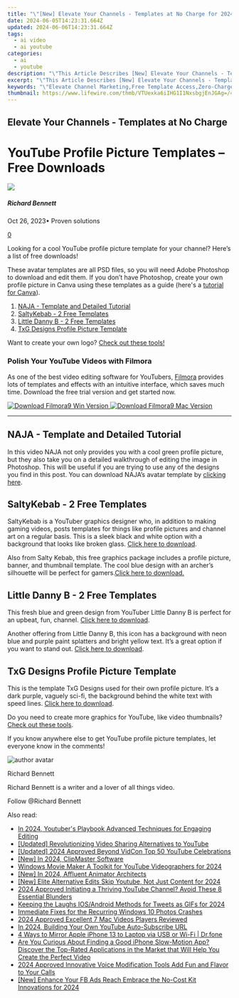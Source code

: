 ```yaml
---
title: "\"[New] Elevate Your Channels - Templates at No Charge for 2024\""
date: 2024-06-05T14:23:31.664Z
updated: 2024-06-06T14:23:31.664Z
tags:
  - ai video
  - ai youtube
categories:
  - ai
  - youtube
description: "\"This Article Describes [New] Elevate Your Channels - Templates at No Charge for 2024\""
excerpt: "\"This Article Describes [New] Elevate Your Channels - Templates at No Charge for 2024\""
keywords: "\"Elevate Channel Marketing,Free Template Access,Zero-Charge Designs,Custom Channel Content,Premium Promotional Tools,Channels Templates Online,Costless Branding Resources\""
thumbnail: https://www.lifewire.com/thmb/VTUexka6iIHG1I1NxsbgjEnJGAg=/400x300/filters:no_upscale():max_bytes(150000):strip_icc()/ipad-pro-pencil-56a533763df78cf77286e0e0.png
---
```


## Elevate Your Channels - Templates at No Charge

# YouTube Profile Picture Templates – Free Downloads

![](https://images.wondershare.com/filmora/article-images/richard-bennett.jpg)

##### Richard Bennett

 Oct 26, 2023• Proven solutions

[0](#commentsBoxSeoTemplate)

Looking for a cool YouTube profile picture template for your channel? Here’s a list of free downloads!

These avatar templates are all PSD files, so you will need Adobe Photoshop to download and edit them. If you don’t have Photoshop, create your own profile picture in Canva using these templates as a guide (here's a [tutorial for Canva](https://tools.techidaily.com/wondershare/filmora/download/)).

1. [NAJA - Template and Detailed Tutorial](#naja)
2. [SaltyKebab - 2 Free Templates](#salty)
3. [Little Danny B - 2 Free Templates](#danny)
4. [TxG Designs Profile Picture Template](#txg)

Want to create your own logo? [Check out these tools!](https://tools.techidaily.com/wondershare/filmora/download/)

### Polish Your YouTube Videos with Filmora

As one of the best video editing software for YouTubers, [Filmora](https://tools.techidaily.com/wondershare/filmora/download/) provides lots of templates and effects with an intuitive interface, which saves much time. Download the free trial version and get started now.

[![Download Filmora9 Win Version](https://images.wondershare.com/filmora/guide/download-btn-win.jpg) ](https://tools.techidaily.com/wondershare/filmora/download/) [![Download Filmora9 Mac Version](https://images.wondershare.com/filmora/guide/download-btn-mac.jpg) ](https://tools.techidaily.com/wondershare/filmora/download/)

---

## NAJA - Template and Detailed Tutorial

In this video NAJA not only provides you with a cool green profile picture, but they also take you on a detailed walkthrough of editing the image in Photoshop. This will be useful if you are trying to use any of the designs you find in this post. You can download NAJA’s avatar template by [clicking here](https://www.youtube.com/redirect?redir%5Ftoken=2YDSnb0yXKdaw0epGcXB4aJtttR8MTUxMDM0NjQ4NkAxNTEwMjYwMDg2&q=https%3A%2F%2Fsellfy.com%2Fp%2Fb5jF&event=video%5Fdescription&v=io9WzsSOc2Y).

## SaltyKebab - 2 Free Templates

SaltyKebab is a YouTuber graphics designer who, in addition to making gaming videos, posts templates for things like profile pictures and channel art on a regular basis. This is a sleek black and white option with a background that looks like broken glass. [Click here to download](https://www.youtube.com/redirect?event=video%5Fdescription&v=Tmpn%5FmLs1cY&q=https%3A%2F%2Fdrive.google.com%2Fopen%3Fid%3D0B32mpcEPyYYJUHVJQm9uNUxyNzA&redir%5Ftoken=S4l8OAh26uLUOulyoGIaYkOW8aB8MTUxMDM0MDk5MkAxNTEwMjU0NTky).

Also from Salty Kebab, this free graphics package includes a profile picture, banner, and thumbnail template. The cool blue design with an archer’s silhouette will be perfect for gamers.[Click here to download.](https://www.youtube.com/redirect?event=video%5Fdescription&v=IriIzdY%5FTzs&redir%5Ftoken=8rrPV9gZErBTEOtIdS5zkq8HXYR8MTUxMDM0MTU2OUAxNTEwMjU1MTY5&q=https%3A%2F%2Fdrive.google.com%2Fopen%3Fid%3D0B32mpcEPyYYJZDRsUmR3dkFRb2s)

## Little Danny B - 2 Free Templates

This fresh blue and green design from YouTuber Little Danny B is perfect for an upbeat, fun, channel. [Click here to download](https://www.youtube.com/redirect?redir%5Ftoken=F%5FMrtZATEvC53uE7QbEKQpUMgkt8MTUxMDMzNjA2M0AxNTEwMjQ5NjYz&q=http%3A%2F%2Fadf.ly%2FogOLQ&v=NLZukhYLfLQ&event=video%5Fdescription).

Another offering from Little Danny B, this icon has a background with neon blue and purple paint splatters and bright yellow text. It’s a great option if you want to stand out. [Click here to download](https://www.youtube.com/redirect?v=IJgjLWpnxVk&event=video%5Fdescription&redir%5Ftoken=OPO3uPCVpJhTn8MXiq5q3lVgWD58MTUxMDMzOTk5MkAxNTEwMjUzNTky&q=http%3A%2F%2Fadf.ly%2F10l7Ut).

## TxG Designs Profile Picture Template

This is the template TxG Designs used for their own profile picture. It’s a dark purple, vaguely sci-fi, the background behind the white text with speed lines. [Click here to download](https://www.youtube.com/redirect?q=http%3A%2F%2Fwww.mediafire.com%2Fdownload%2F02zz3qnhszxzyfa%2FFree%2BYoutube%2B%2526%2BAvatar%2BRebrand%2BTemplate.zip&redir%5Ftoken=jr9cd4sEsdAHiq0KtL33o34LEpN8MTUxMDMzNTgzNUAxNTEwMjQ5NDM1&v=LczVbluwfyw&event=video%5Fdescription).

Do you need to create more graphics for YouTube, like video thumbnails? [Check out these tools](https://tools.techidaily.com/wondershare/filmora/download/).

If you know anywhere else to get YouTube profile picture templates, let everyone know in the comments!

![author avatar](https://images.wondershare.com/filmora/article-images/richard-bennett.jpg)

Richard Bennett

Richard Bennett is a writer and a lover of all things video.

Follow @Richard Bennett

<span class="atpl-alsoreadstyle">Also read:</span>
<div><ul>
<li><a href="https://facebook-video-share.techidaily.com/in-2024-youtubers-playbook-advanced-techniques-for-engaging-editing/"><u>In 2024, Youtuber's Playbook  Advanced Techniques for Engaging Editing</u></a></li>
<li><a href="https://facebook-video-share.techidaily.com/updated-revolutionizing-video-sharing-alternatives-to-youtube/"><u>[Updated] Revolutionizing Video Sharing  Alternatives to YouTube</u></a></li>
<li><a href="https://facebook-video-share.techidaily.com/updated-2024-approved-beyond-vidcon-top-50-youtube-celebrations/"><u>[Updated] 2024 Approved  Beyond VidCon  Top 50 YouTube Celebrations</u></a></li>
<li><a href="https://facebook-video-share.techidaily.com/new-in-2024-clipmaster-software/"><u>[New] In 2024, ClipMaster Software</u></a></li>
<li><a href="https://facebook-video-share.techidaily.com/windows-movie-maker-a-toolkit-for-youtube-videographers-for-2024/"><u>Windows Movie Maker  A Toolkit for YouTube Videographers for 2024</u></a></li>
<li><a href="https://facebook-video-share.techidaily.com/new-in-2024-affluent-animator-architects/"><u>[New] In 2024, Affluent Animator Architects</u></a></li>
<li><a href="https://facebook-video-share.techidaily.com/new-elite-alternative-edits-skip-youtube-not-just-content-for-2024/"><u>[New] Elite Alternative Edits  Skip Youtube, Not Just Content for 2024</u></a></li>
<li><a href="https://youtube-stream.techidaily.com/2024-approved-initiating-a-thriving-youtube-channel-avoid-these-8-essential-blunders/"><u>2024 Approved  Initiating a Thriving YouTube Channel? Avoid These 8 Essential Blunders</u></a></li>
<li><a href="https://twitter-videos.techidaily.com/keeping-the-laughs-iosandroid-methods-for-tweets-as-gifs-for-2024/"><u>Keeping the Laughs  IOS/Android Methods for Tweets as GIFs for 2024</u></a></li>
<li><a href="https://extra-resources.techidaily.com/immediate-fixes-for-the-recurring-windows-10-photos-crashes/"><u>Immediate Fixes for the Recurring Windows 10 Photos Crashes</u></a></li>
<li><a href="https://some-knowledge.techidaily.com/2024-approved-excellent-7-mac-videos-players-reviewed/"><u>2024 Approved  Excellent 7 Mac Videos Players Reviewed</u></a></li>
<li><a href="https://youtube-video-recordings.techidaily.com/in-2024-building-your-own-youtube-auto-subscribe-url/"><u>In 2024, Building Your Own YouTube Auto-Subscribe URL</u></a></li>
<li><a href="https://screen-mirror.techidaily.com/4-ways-to-mirror-apple-iphone-13-to-laptop-via-usb-or-wi-fi-drfone-by-drfone-ios/"><u>4 Ways to Mirror Apple iPhone 13 to Laptop via USB or Wi-Fi | Dr.fone</u></a></li>
<li><a href="https://ai-video-editing.techidaily.com/are-you-curious-about-finding-a-good-iphone-slow-motion-app-discover-the-top-rated-applications-in-the-market-that-will-help-you-create-the-perfect-video/"><u>Are You Curious About Finding a Good iPhone Slow-Motion App? Discover the Top-Rated Applications in the Market that Will Help You Create the Perfect Video</u></a></li>
<li><a href="https://voice-adjusting.techidaily.com/2024-approved-innovative-voice-modification-tools-add-fun-and-flavor-to-your-calls/"><u>2024 Approved Innovative Voice Modification Tools Add Fun and Flavor to Your Calls</u></a></li>
<li><a href="https://facebook-clips.techidaily.com/new-enhance-your-fb-ads-reach-embrace-the-no-cost-kit-innovations-for-2024/"><u>[New] Enhance Your FB Ads Reach  Embrace the No-Cost Kit Innovations for 2024</u></a></li>
</ul></div>

<ins class="adsbygoogle"
      style="display:block"
      data-ad-client="ca-pub-7571918770474297"
      data-ad-slot="8358498916"
      data-ad-format="auto"
      data-full-width-responsive="true"></ins>